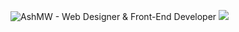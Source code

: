 ![AshMW - Web Designer &amp; Front-End Developer](https://discord.mx/yZIlFEittG.png)
<img src="https://wakatime.com/share/@458c1bc4-303d-42bd-b0dd-28a5bbf10987/bb7d11bd-c5cd-4d86-a167-0520e6341cc5.png" />
